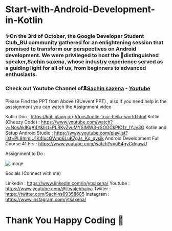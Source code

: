 # Start-with-Android-Development-in-Kotlin
### ✨On the 3rd of October, the Google Developer Student Club_BU community gathered for an enlightening session that promised to transform our perspectives on Android development. We were privileged to host the 🌟distinguished speaker,[Sachin saxena](https://github.com/ytsaxena), whose industry experience served as a guiding light for all of us, from beginners to advanced enthusiasts.
### Check out Youtube Channel of🎗️[Sachin saxena](https://github.com/ytsaxena) - [Youtube](https://www.youtube.com/@ITwalebhaiya)

Please Find the PPT from Above (BUevent PPT) , also if you need help in the asssignment you can watch the Assignment video


Kotlin Doc :  https://kotlinlang.org/docs/kotlin-tour-hello-world.html
Kotlin (Cheezy Code) : https://www.youtube.com/watch?v=NosAkIKgA4Y&list=PLRKyZvuMYSIMW3-rSOGCkPlO1z_IYJy3G
Kotlin and Setup Android Studio :  https://www.youtube.com/playlist?list=PL8mmlU1K4lucGWnp6LuK7gJs_Kq_qvsik
Android Development Full Course 41 hrs :  https://www.youtube.com/watch?v=u64gyCdqawU 


Assignment to Do :

![image](https://github.com/GDSC23BundelkhandUniversity/Start-with-Android-Development-in-Kotlin/assets/87789759/245abc07-5aee-4071-848f-85b6a0bab79b)



Socials (Connect with me)

Linkedin : https://www.linkedin.com/in/ytsaxena/
Youtube : https://www.youtube.com/@itwalebhaiya
Twiiter : https://twitter.com/Sachins69358685
Instagram : https://www.instagram.com/ytsaxena/



# Thank You Happy Coding 🌟
